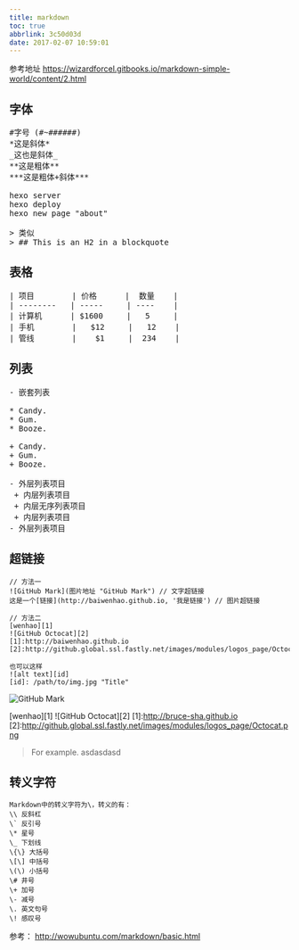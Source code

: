 ```yaml
---
title: markdown
toc: true
abbrlink: 3c50d03d
date: 2017-02-07 10:59:01
---
```


参考地址 https://wizardforcel.gitbooks.io/markdown-simple-world/content/2.html

## 字体
<pre>
#字号 (#~######)
*这是斜体*
_这也是斜体_
**这是粗体**
***这是粗体+斜体***
<!-- 注释 -->
hexo server
hexo deploy
hexo new page "about"

> 类似
> ## This is an H2 in a blockquote
</pre>


## 表格
<pre>
| 项目        | 价格      |  数量    |
| --------   | -----     | ----    |
| 计算机      | $1600     |   5     |
| 手机        |   $12     |   12    |
| 管线        |    $1     |  234    |
</pre>

## 列表
<pre>
- 嵌套列表

* Candy.
* Gum.
* Booze.

+ Candy.
+ Gum.
+ Booze.

- 外层列表项目
 + 内层列表项目
 + 内层无序列表项目
 + 内层列表项目
- 外层列表项目
</pre>

## 超链接
```
// 方法一
![GitHub Mark](图片地址 "GitHub Mark") // 文字超链接
这是一个[链接](http://baiwenhao.github.io, '我是链接') // 图片超链接

// 方法二
[wenhao][1]
![GitHub Octocat][2]
[1]:http://baiwenhao.github.io
[2]:http://github.global.ssl.fastly.net/images/modules/logos_page/Octocat.png

也可以这样
![alt text][id]
[id]: /path/to/img.jpg "Title"

```

![GitHub Mark](http://github.global.ssl.fastly.net/images/modules/logos_page/GitHub-Mark.png "GitHub Mark")

[wenhao][1]
![GitHub Octocat][2]
[1]:http://bruce-sha.github.io
[2]:http://github.global.ssl.fastly.net/images/modules/logos_page/Octocat.png

<blockquote>
For example.
asdasdasd
</blockquote>

## 转义字符
```
Markdown中的转义字符为\，转义的有：
\\ 反斜杠
\` 反引号
\* 星号
\_ 下划线
\{\} 大括号
\[\] 中括号
\(\) 小括号
\# 井号
\+ 加号
\- 减号
\. 英文句号
\! 感叹号
```

参考：
http://wowubuntu.com/markdown/basic.html
